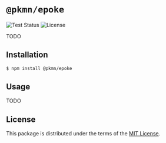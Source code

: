 # `@pkmn/epoke`

![Test Status](https://github.com/pkmn/EPOke/workflows/Tests/badge.svg)
![License](https://img.shields.io/badge/License-MIT-blue.svg)

TODO
## Installation

```sh
$ npm install @pkmn/epoke
```

## Usage

TODO

## License

This package is distributed under the terms of the [MIT License](LICENSE).
